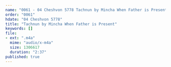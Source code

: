 ```yaml
---
name: "0061 - 04 Cheshvon 5778 Tachnun by Mincha When Father is Present"
order: "0061"
hdate: "04 Cheshvon 5778"
title: "Tachnun by Mincha When Father is Present"
keywords: []
file:
- ext: ".m4a"
  mime: "audio/x-m4a"
  size: 1306617
  duration: "2:37"
published: true
---
```


